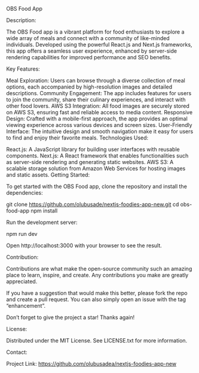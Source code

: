 OBS Food App

Description:

The OBS Food app is a vibrant platform for food enthusiasts to explore a wide array of meals and connect with a community of like-minded individuals. Developed using the powerful React.js and Next.js frameworks, this app offers a seamless user experience, enhanced by server-side rendering capabilities for improved performance and SEO benefits.

Key Features:

Meal Exploration: Users can browse through a diverse collection of meal options, each accompanied by high-resolution images and detailed descriptions.
Community Engagement: The app includes features for users to join the community, share their culinary experiences, and interact with other food lovers.
AWS S3 Integration: All food images are securely stored on AWS S3, ensuring fast and reliable access to media content.
Responsive Design: Crafted with a mobile-first approach, the app provides an optimal viewing experience across various devices and screen sizes.
User-Friendly Interface: The intuitive design and smooth navigation make it easy for users to find and enjoy their favorite meals.
Technologies Used:

React.js: A JavaScript library for building user interfaces with reusable components.
Next.js: A React framework that enables functionalities such as server-side rendering and generating static websites.
AWS S3: A scalable storage solution from Amazon Web Services for hosting images and static assets.
Getting Started:

To get started with the OBS Food app, clone the repository and install the dependencies:

git clone https://github.com/olubusade/nextjs-foodies-app-new.git
cd obs-food-app
npm install

Run the development server:

npm run dev

Open http://localhost:3000 with your browser to see the result.

Contribution:

Contributions are what make the open-source community such an amazing place to learn, inspire, and create. Any contributions you make are greatly appreciated.

If you have a suggestion that would make this better, please fork the repo and create a pull request. You can also simply open an issue with the tag “enhancement”.

Don’t forget to give the project a star! Thanks again!

License:

Distributed under the MIT License. See LICENSE.txt for more information.

Contact:

Project Link: https://github.com/olubusadea/nextjs-foodies-app-new